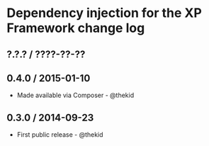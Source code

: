 Dependency injection for the XP Framework change log
====================================================

## ?.?.? / ????-??-??

## 0.4.0 / 2015-01-10

* Made available via Composer - @thekid

## 0.3.0 / 2014-09-23

* First public release - @thekid
